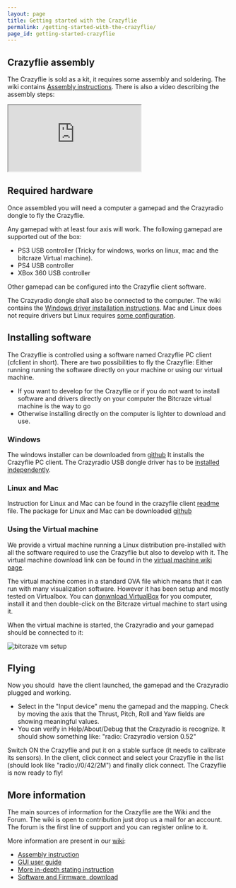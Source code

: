 ```yaml
---
layout: page
title: Getting started with the Crazyflie
permalink: /getting-started-with-the-crazyflie/
page_id: getting-started-crazyflie
---
```


## Crazyflie assembly

The Crazyflie is sold as a kit, it requires some assembly and soldering. The 
wiki contains [Assembly instructions](//wiki.bitcraze.io/projects:crazyflie:mechanics:assembly). 
There is also a video describing the assembly steps:

<div class="embed-row-medium">
  <div class="embed-responsive embed-responsive-16by9">
    <iframe class="embed-responsive-item" src="https://www.youtube.com/embed/KeqiUPIDpV8?feature=oembed" allowfullscreen=""></iframe>
  </div>
</div>

## Required hardware

Once assembled you will need a computer a gamepad and the Crazyradio dongle to fly the Crazyflie.

Any gamepad with at least four axis will work. The following gamepad are supported out of the box:

* PS3 USB controller (Tricky for windows, works on linux, mac and the bitcraze Virtual machine).
* PS4 USB controller
* XBox 360 USB controller

Other gamepad can be configured into the Crazyflie client software.

The Crazyradio dongle shall also be connected to the computer. The wiki 
contains the [Windows driver installation instructions](//wiki.bitcraze.io/doc:crazyradio:install_windows_zadig). 
Mac and Linux does not require drivers but Linux requires 
[some configuration](//wiki.bitcraze.io/projects:virtualmachine:create_vm?s[]=udev#adding_udev_rules_for_crazyradio).

## Installing software

The Crazyflie is controlled using a software named Crazyflie PC client 
(cfclient in short). There are two possibilities to fly the Crazyflie: Either 
running running the software directly on your machine or using our virtual machine.

* If you want to develop for the Crazyflie or if you do not want to install software and drivers directly on your computer the Bitcraze virtual machine is the way to go
* Otherwise installing directly on the computer is lighter to download and use.

### Windows

The windows installer can be downloaded from 
[github](https://github.com/bitcraze/crazyflie-clients-python/releases)
It installs the Crazyflie PC client. The Crazyradio USB dongle driver has to be 
[installed independently](//wiki.bitcraze.io/doc:crazyradio:install_windows_zadig).

### Linux and Mac

Instruction for Linux and Mac can be found in the crazyflie client 
[readme](https://github.com/bitcraze/crazyflie-clients-python/blob/master/README.md) 
file. The package for Linux and Mac can be downloaded 
[github](https://github.com/bitcraze/crazyflie-clients-python/releases)

### Using the Virtual machine

We provide a virtual machine running a Linux distribution pre-installed with 
all the software required to use the Crazyflie but also to develop with it. The 
virtual machine download link can be found in the 
[virtual machine wiki page](//wiki.bitcraze.io/projects:virtualmachine:index).

The virtual machine comes in a standard OVA file which means that it can run 
with many visualization software. However it has been setup and mostly tested 
on Virtualbox. You can 
[donwnload VirtualBox](https://www.virtualbox.org/wiki/Downloads)
for you computer, install it and then double-click on the Bitcraze virtual 
machine to start using it.

When the virtual machine is started, the Crazyradio and your gamepad should be 
connected to it:

<img src="/images/bitcraze_vm_setup-1024x684.jpg" alt="bitcraze vm setup"/>

## Flying

Now you should  have the client launched, the gamepad and the Crazyradio 
plugged and working.

* Select in the "Input device" menu the gamepad and the mapping. Check by moving the axis that the Thrust, Pitch, Roll and Yaw fields are showing meaningful values.
* You can verify in Help/About/Debug that the Crazyradio is recognize. It should show something like: "radio: Crazyradio version 0.52"

Switch ON the Crazyflie and put it on a stable surface (it needs to calibrate 
its sensors). In the client, click connect and select your Crazyflie in the 
list (should look like "radio://0/42/2M") and finally click connect. The 
Crazyflie is now ready to fly!

## More information

The main sources of information for the Crazyflie are the Wiki and the Forum. 
The wiki is open to contribution just drop us a mail for an account. The forum 
is the first line of support and you can register online to it.

More information are present in our [wiki](//wiki.bitcraze.io):

* [Assembly instruction](//wiki.bitcraze.io/projects:crazyflie:mechanics:assembly)
* [GUI user guide](//wiki.bitcraze.io/doc:crazyflie:client:pycfclient:index)
* [More in-depth stating instruction](//wiki.bitcraze.io/projects:crazyflie:userguide:index)
* [Software and Firmware  download](//wiki.bitcraze.io/misc:downloads:index)
